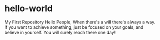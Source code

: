# hello-world
My First Repository
Hello People,
When there's a will there's always a way. If you want to achieve something, just be focused on your goals, and believe in yourself. You will surely reach there one day!!
